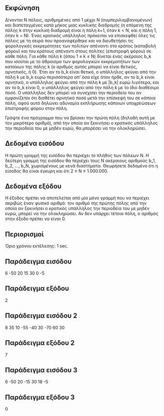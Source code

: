 ## Εκφώνηση
Δίνονται N πόλεις, αριθμημένες από 1 μέχρι Ν (συμπεριλαμβανομένων) και διατεταγμένες κατά μήκος μιας κυκλικής διαδρομής (η επόμενη της πόλης k στην κυκλική διαδρομή είναι η πόλη k+1, όταν k < Ν, και η πόλη 1, όταν k = Ν). Ένας κρατικός υπάλληλος πρόκειται να επισκεφθεί όλες τις πόλεις με τη σειρά που προαναφέρθηκε και να διευθετήσει τις φορολογικές εκκρεμότητες των πολιτών απέναντι στο κράτος (καταβολή φόρου) και του κράτους απέναντι στους πολίτες (επιστροφή φόρου) σε κάθε πόλη. Για κάθε πόλη k (όπου 1 ≤ k ≤ Ν) δίνεται ένας ακέραιος b_k που ισούται με το άθροισμα των φορολογικών εκκρεμοτήτων των κατοίκων της πόλης k (ο αριθμός αυτός μπορεί να είναι θετικός, αρνητικός, ή 0). Έτσι αν το b_k είναι θετικό, ο υπάλληλος φεύγει από την πόλη k με b_k ευρώ περισσότερα απ’ όσα είχε όταν ήρθε, αν το b_k είναι αρνητικό, ο υπάλληλος φεύγει από την πόλη k με |b_k| ευρώ λιγότερα, και αν το b_k είναι 0, ο υπάλληλος φεύγει από την πόλη k με το ίδιο διαθέσιμο ποσό. Ο υπάλληλος δεν μπορεί να συνεχίσει την περιοδεία του αν εμφανίζεται ότι διαθέτει αρνητικό ποσό μετά την επίσκεψή του σε κάποια πόλη, αφού αυτό δηλώνει αδυναμία εκπλήρωσης κάποιων υποχρεώσεων επιστροφής φόρου στην πόλη.

Γράψτε ένα πρόγραμμα που να βρίσκει την πρώτη πόλη (δηλαδή αυτή με τον μικρότερο αριθμό), από την οποία αν ξεκινήσει ο κρατικός υπάλληλος την περιοδεία του με μηδέν ευρώ, θα μπορέσει να την ολοκληρώσει.

## Δεδομένα εισόδου
Η πρώτη γραμμή της εισόδου θα περιέχει το πλήθος των πόλεων Ν. Η δεύτερη γραμμή της εισόδου θα περιέχει τους Ν ακέραιους αριθμούς b_1, b_2, ..., b_Ν, χωρισμένους με κενά διαστήματα. Θεωρήσετε δεδομένο ότι η είσοδος θα είναι έγκυρη και ότι 2 ≤ Ν ≤ 1.000.000.

## Δεδομένα εξόδου
Η έξοδος πρέπει να αποτελείται από μία μόνο γραμμή που να περιέχει ακριβώς έναν φυσικό αριθμό: τον αριθμό της πρώτης πόλης από την οποία αν ξεκινήσει ο κρατικός υπάλληλος την περιοδεία του με μηδέν ευρώ, μπορεί να την ολοκληρώσει. Αν δεν υπάρχει τέτοια πόλη, ο αριθμός στην έξοδο πρέπει να είναι 0.

## Περιορισμοί
Όριο χρόνου εκτέλεσης: 1 sec.
## Παράδειγμα εισόδου
6
-50 20 15 30 0 -5
## Παράδειγμα εξόδου
2
## Παράδειγμα εισόδου 2
8
35 10 -55 -40 30 -70 60 30
## Παράδειγμα εξόδου 2
7
## Παράδειγμα εισόδου 3
6
-50 20 -15 30 18 -5
## Παράδειγμα εξόδου 3
0
